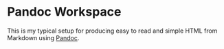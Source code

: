 # Pandoc Workspace

This is my typical setup for producing easy to read and simple HTML from
Markdown using [Pandoc](https://pandoc.org/).
